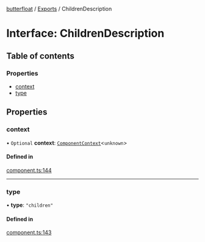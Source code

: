 [butterfloat](../README.md) / [Exports](../modules.md) / ChildrenDescription

# Interface: ChildrenDescription

## Table of contents

### Properties

- [context](ChildrenDescription.md#context)
- [type](ChildrenDescription.md#type)

## Properties

### context

• `Optional` **context**: [`ComponentContext`](ComponentContext.md)\<`unknown`\>

#### Defined in

[component.ts:144](https://github.com/WorldMaker/butterfloat/blob/37e9dd5/component.ts#L144)

___

### type

• **type**: ``"children"``

#### Defined in

[component.ts:143](https://github.com/WorldMaker/butterfloat/blob/37e9dd5/component.ts#L143)
